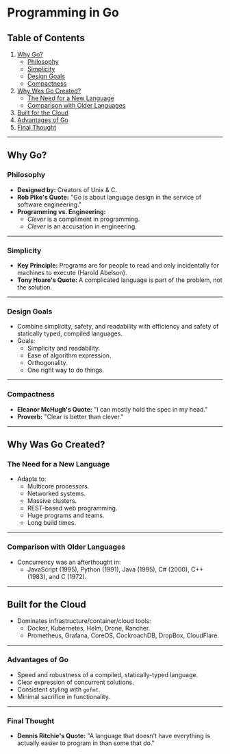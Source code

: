 # Programming in Go

## Table of Contents
1. [Why Go?](#why-go)
    - [Philosophy](#philosophy)
    - [Simplicity](#simplicity)
    - [Design Goals](#design-goals)
    - [Compactness](#compactness)
2. [Why Was Go Created?](#why-was-go-created)
    - [The Need for a New Language](#the-need-for-a-new-language)
    - [Comparison with Older Languages](#comparison-with-older-languages)
3. [Built for the Cloud](#built-for-the-cloud)
4. [Advantages of Go](#advantages-of-go)
5. [Final Thought](#final-thought)

---

## Why Go?

### Philosophy
- **Designed by:** Creators of Unix & C.
- **Rob Pike's Quote:** "Go is about language design in the service of software engineering."
- **Programming vs. Engineering:**
    - *Clever* is a compliment in programming.
    - *Clever* is an accusation in engineering.

---

### Simplicity
- **Key Principle:** Programs are for people to read and only incidentally for machines to execute (Harold Abelson).
- **Tony Hoare's Quote:** A complicated language is part of the problem, not the solution.

---

### Design Goals
- Combine simplicity, safety, and readability with efficiency and safety of statically typed, compiled languages.
- Goals:
    - Simplicity and readability.
    - Ease of algorithm expression.
    - Orthogonality.
    - One right way to do things.

---

### Compactness
- **Eleanor McHugh's Quote:** "I can mostly hold the spec in my head."
- **Proverb:** "Clear is better than clever."

---

## Why Was Go Created?

### The Need for a New Language
- Adapts to:
    - Multicore processors.
    - Networked systems.
    - Massive clusters.
    - REST-based web programming.
    - Huge programs and teams.
    - Long build times.

---

### Comparison with Older Languages
- Concurrency was an afterthought in:
    - JavaScript (1995), Python (1991), Java (1995), C# (2000), C++ (1983), and C (1972).

---

## Built for the Cloud
- Dominates infrastructure/container/cloud tools:
    - Docker, Kubernetes, Helm, Drone, Rancher.
    - Prometheus, Grafana, CoreOS, CockroachDB, DropBox, CloudFlare.

---

### Advantages of Go
- Speed and robustness of a compiled, statically-typed language.
- Clear expression of concurrent solutions.
- Consistent styling with `gofmt`.
- Minimal sacrifice in functionality.

---

### Final Thought
- **Dennis Ritchie's Quote:** "A language that doesn’t have everything is actually easier to program in than some that do."
